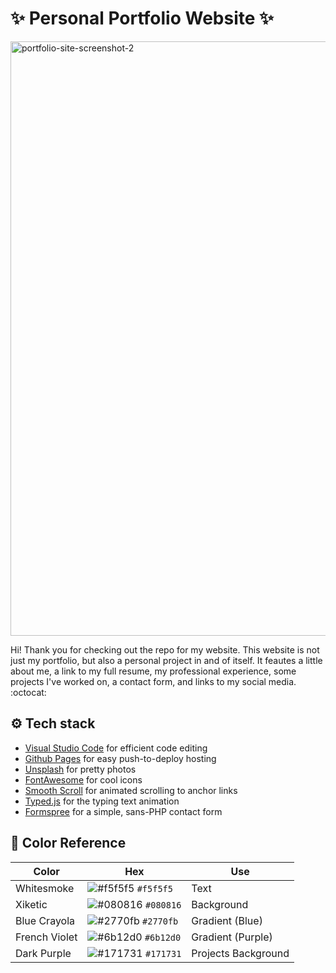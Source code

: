 # ✨ Personal Portfolio Website ✨

<img width="951" alt="portfolio-site-screenshot-2" src="https://user-images.githubusercontent.com/88569965/133912466-a5288bae-c3e4-4f41-96b6-7004d7785cac.png">

Hi! Thank you for checking out the repo for my website. This website is not just my portfolio, but also a personal project in and of itself. It feautes a little about me, a link to my full resume, my professional experience, some projects I've worked on, a contact form, and links to my social media. :octocat:

## ⚙️ Tech stack
- [Visual Studio Code](https://code.visualstudio.com/) for efficient code editing
- [Github Pages](https://pages.github.com/) for easy push-to-deploy hosting
- [Unsplash](https://unsplash.com/) for pretty photos
- [FontAwesome](https://fontawesome.com/) for cool icons
- [Smooth Scroll](https://github.com/cferdinandi/smooth-scroll) for animated scrolling to anchor links
- [Typed.js](https://mattboldt.com/demos/typed-js/) for the typing text animation
- [Formspree](https://formspree.io/) for a simple, sans-PHP contact form

## 🎨 Color Reference
| Color          | Hex                                                                | Use
| -------------- | ------------------------------------------------------------------ | ------------------- |
| Whitesmoke     | ![#f5f5f5](https://placehold.co/5/f5f5f5/f5f5f5) `#f5f5f5` | Text                |
| Xiketic        | ![#080816](https://placehold.co/5/080816/080816) `#080816` | Background          |
| Blue Crayola   | ![#2770fb](https://placehold.co/5/2770fb/2770fb) `#2770fb` | Gradient (Blue)     |
| French Violet  | ![#6b12d0](https://placehold.co/5/6b12d0/6b12d0) `#6b12d0` | Gradient (Purple)   |
| Dark Purple    | ![#171731](https://placehold.co/5/171731/171731) `#171731` | Projects Background |
